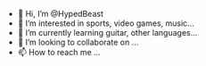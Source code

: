 - 👋 Hi, I’m @HypedBeast
- 👀 I’m interested in sports, video games, music...
- 🌱 I’m currently learning guitar, other languages...
- 💞️ I’m looking to collaborate on ...
- 📫 How to reach me ...

<!---
HypedBeast/HypedBeast is a ✨ special ✨ repository because its `README.md` (this file) appears on your GitHub profile.
You can click the Preview link to take a look at your changes.
--->
